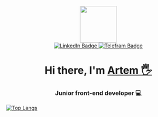 <div id="header" align="center">
  <img src="https://media.giphy.com/media/jdPMeyv9rn0hZHh8n9/giphy.gif" width="100"/>
</div>

<div id="badges" align="center">
  <a href="your-linkedin-URL">
    <img src="https://img.shields.io/badge/LinkedIn-blue?style=for-the-badge&logo=linkedin&logoColor=white" alt="LinkedIn Badge"/>
  </a>
  <a href="your-youtube-URL">
    <img src="https://img.shields.io/badge/Telegram-blue?style=for-the-badge&logo=telegram&logoColor=white" alt="Telefram Badge"/>
  </a>
</div>

<h1 align="center">
  Hi there, I'm <a href="https://artjs.site/" target="_blank">Artem 🖐</a> 
</h1>






<h3 align="center">Junior front-end developer 💻 </h3>

[![Top Langs](https://github-readme-stats.vercel.app/api/top-langs/?username=infinityCode95)](https://github.com/anuraghazra/github-readme-stats)







